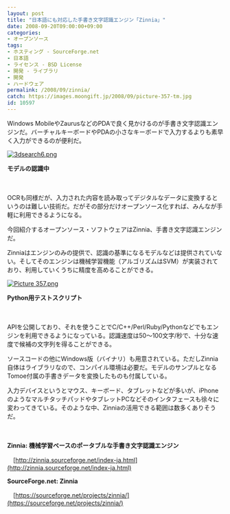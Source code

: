 ```yaml
---
layout: post
title: "日本語にも対応した手書き文字認識エンジン「Zinnia」"
date: 2008-09-20T09:00:00+09:00
categories:
- オープンソース
tags: 
- ホスティング - SourceForge.net
- 日本語
- ライセンス - BSD License
- 開発 - ライブラリ
- 開発
- ハードウェア
permalink: /2008/09/zinnia/
catch: https://images.moongift.jp/2008/09/picture-357-tm.jpg
id: 10597
---
```

Windows MobileやZaurusなどのPDAで良く見かけるのが手書き文字認識エンジンだ。バーチャルキーボードやPDAの小さなキーボードで入力するよりも素早く入力ができるのが便利だ。

  

[![3dsearch6.png](https://images.moongift.jp/2008/09/3dsearch6-tm.jpg)](https://images.moongift.jp/2008/09/3dsearch6.jpg)  
  
**モデルの認識中**

  

　

  

OCRも同様だが、入力された内容を読み取ってデジタルなデータに変換するというのは難しい技術だ。だがその部分だけオープンソース化すれば、みんなが手軽に利用できるようになる。

  

今回紹介するオープンソース・ソフトウェアはZinnia、手書き文字認識エンジンだ。

  
  
<!--more-->  

Zinniaはエンジンのみの提供で、認識の基準になるモデルなどは提供されていない。そしてそのエンジンは機械学習機能（アルゴリズムはSVM）が実装されており、利用していくうちに精度を高めることができる。

  

[![Picture 357.png](https://images.moongift.jp/2008/09/picture-357-tm.jpg)](https://images.moongift.jp/2008/09/picture-357.jpg)  
  
**Python用テストスクリプト**

  

　

  

APIを公開しており、それを使うことでC/C++/Perl/Ruby/Pythonなどでもエンジンを利用できるようになっている。認識速度は50〜100文字/秒で、十分な速度で候補の文字列を得ることができる。

  

ソースコードの他にWindows版（バイナリ）も用意されている。ただしZinnia自体はライブラリなので、コンパイル環境は必要だ。モデルのサンプルとなるTomoe付属の手書きデータを変換したものも付属している。

  

入力デバイスというとマウス、キーボード、タブレットなどが多いが、iPhoneのようなマルチタッチパッドやタブレットPCなどそのインタフェースも徐々に変わってきている。そのような中、Zinniaの活用できる範囲は数多くありそうだ。

  

　

  

**Zinnia: 機械学習ベースのポータブルな手書き文字認識エンジン**  
  
　[http://zinnia.sourceforge.net/index-ja.html](http://zinnia.sourceforge.net/index-ja.html)

  

**SourceForge.net: Zinnia**  
  
　[https://sourceforge.net/projects/zinnia/](https://sourceforge.net/projects/zinnia/)

  

